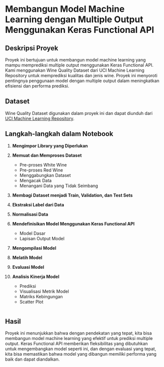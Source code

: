 
# Membangun Model Machine Learning dengan Multiple Output Menggunakan Keras Functional API

## Deskripsi Proyek

Proyek ini bertujuan untuk membangun model machine learning yang mampu memprediksi multiple output menggunakan Keras Functional API. Kami menggunakan Wine Quality Dataset dari UCI Machine Learning Repository untuk memprediksi kualitas dan jenis wine. Proyek ini menyoroti pentingnya penggunaan model dengan multiple output dalam meningkatkan efisiensi dan performa prediksi.

## Dataset

Wine Quality Dataset digunakan dalam proyek ini dan dapat diunduh dari [UCI Machine Learning Repository](https://archive.ics.uci.edu/ml/datasets/Wine+Quality).

## Langkah-langkah dalam Notebook

1. **Mengimpor Library yang Diperlukan**
2. **Memuat dan Memproses Dataset**
   - Pre-proses White Wine
   - Pre-proses Red Wine
   - Menggabungkan Dataset
   - Mengacak Data
   - Menangani Data yang Tidak Seimbang
3. **Membagi Dataset menjadi Train, Validation, dan Test Sets**
4. **Ekstraksi Label dari Data**
5. **Normalisasi Data**
6. **Mendefinisikan Model Menggunakan Keras Functional API**
   - Model Dasar
   - Lapisan Output Model
7. **Mengompilasi Model**
8. **Melatih Model**
9. **Evaluasi Model**
10. **Analisis Kinerja Model**
    - Prediksi
    - Visualisasi Metrik Model
    - Matriks Kebingungan
    - Scatter Plot

    ```

## Hasil

Proyek ini menunjukkan bahwa dengan pendekatan yang tepat, kita bisa membangun model machine learning yang efektif untuk prediksi multiple output. Keras Functional API memberikan fleksibilitas yang dibutuhkan untuk mengembangkan model seperti ini, dan dengan evaluasi yang tepat, kita bisa memastikan bahwa model yang dibangun memiliki performa yang baik dan dapat diandalkan.

